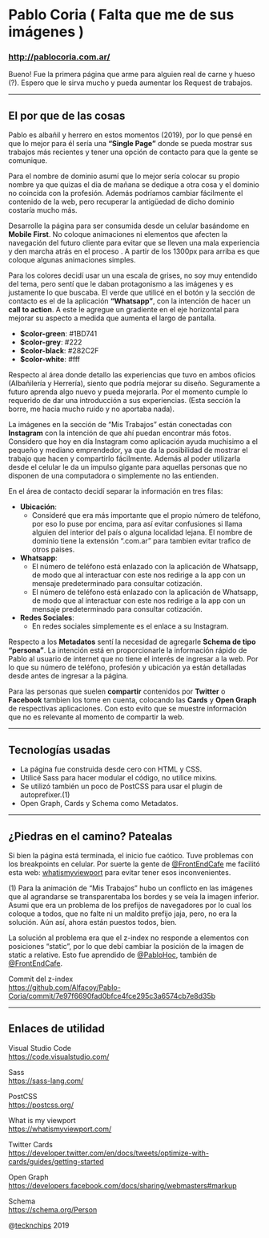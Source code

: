 # Pablo Coria ( Falta que me de sus imágenes )
### http://pablocoria.com.ar/

Bueno! Fue la primera página que arme para alguien real de carne y hueso (?). Espero que le sirva mucho y pueda aumentar los Request de trabajos.

---

## El por que de las cosas

Pablo es albañil y herrero en estos momentos (2019), por lo que pensé en que lo mejor para él sería una **“Single Page”** donde se pueda mostrar sus trabajos más recientes y tener una opción de contacto para que la gente se comunique.

Para el nombre de dominio asumí que lo mejor sería colocar su propio nombre ya que quizas el dia de mañana se dedique a otra cosa y el dominio no coincida con la profesión. Además podríamos cambiar fácilmente el contenido de la web, pero recuperar la antigüedad de dicho dominio costaría mucho más.

Desarrolle la página  para ser consumida desde un celular basándome en  **Mobile First**. No coloque animaciones ni elementos que afecten la navegación del futuro cliente para evitar que se lleven una mala experiencia y den marcha atrás en el proceso . A partir de los 1300px para arriba es que coloque algunas animaciones simples.

Para los colores decidí usar un una escala de grises, no soy muy entendido del tema, pero sentí que le daban protagonismo a las imágenes y es justamente lo que buscaba. El verde que utilicé en el botón y la sección de contacto es el de la aplicación **“Whatsapp”**, con la intención de hacer un **call to action**. A este le agregue un gradiente en el eje horizontal para mejorar su aspecto a medida que aumenta el largo de pantalla.

* **$color-green**: #1BD741
* **$color-grey**: #222
* **$color-black**: #282C2F
* **$color-white**: #fff

Respecto al área donde detallo las experiencias que tuvo en ambos oficios (Albañilería y Herrería), siento que podría mejorar su diseño. Seguramente a futuro aprenda algo nuevo y pueda mejorarla. Por el momento cumple lo requerido de dar una introducción a sus experiencias. (Esta sección la borre, me hacia mucho ruido y no aportaba nada).

La imágenes en la sección de “Mis Trabajos” están conectadas con **Instagram** con la intención de que ahí puedan encontrar más fotos. Considero que hoy en día Instagram como aplicación ayuda muchisimo a el pequeño y mediano emprendedor, ya que da la posibilidad de mostrar el trabajo que hacen y compartirlo fácilmente. Además al poder utilizarla desde el celular le da un impulso gigante para aquellas personas que no disponen de una computadora o simplemente no las entienden.

En el área de contacto decidí separar la información en tres filas:
* **Ubicación**:
  * Consideré que era más importante que el propio número de teléfono, por eso lo puse por encima, para así evitar            confusiones si llama alguien del interior del país o alguna localidad lejana. El nombre de dominio tiene la extensión “.com.ar” para tambien evitar trafico de otros paises. 
* **Whatsapp**:
  * El número de teléfono está enlazado con la aplicación de Whatsapp, de modo que al interactuar con este nos redirige a la app con un mensaje predeterminado para consultar cotización.
  * El número de teléfono está enlazado con la aplicación de Whatsapp, de modo que al interactuar con este nos redirige a la app con un mensaje predeterminado para consultar cotización.
* **Redes Sociales**:
  * En redes sociales simplemente es el enlace a su Instagram.

Respecto a los **Metadatos** sentí la necesidad de agregarle **Schema de tipo “persona”**. La intención está en proporcionarle la información rápido de Pablo al usuario de internet  que no tiene el interés de ingresar a la web. Por lo que su número de teléfono, profesión y ubicación ya están detalladas desde antes de ingresar a la página.

Para las personas que suelen **compartir** contenidos por **Twitter** o **Facebook** tambien los tome en cuenta, colocando las **Cards** y **Open Graph** de respectivas aplicaciones. Con esto evito que se muestre información que no es relevante al momento de compartir la web.

---

## Tecnologías usadas

* La página fue construida desde cero con HTML y CSS. 
* Utilicé Sass para hacer modular el código, no utilice mixins.
* Se utilizó también un poco de PostCSS para usar el plugin de autoprefixer.(1)
* Open Graph, Cards y Schema como Metadatos.

---

## ¿Piedras en el camino? Patealas

Si bien la página está terminada, el inicio fue caótico. Tuve problemas con los breakpoints en celular. Por suerte la gente de [@FrontEndCafe](https://twitter.com/FrontEndCafe) me facilitó esta web: [whatismyviewport](https://whatismyviewport.com/) para evitar tener esos inconvenientes.

(1) Para la animación de “Mis Trabajos” hubo un conflicto en las imágenes que al agrandarse se transparentaba los bordes y se veía la imagen inferior. Asumi que era un problema de los prefijos de navegadores por lo cual los coloque a todos, que no falte ni un maldito prefijo jaja, pero, no era la solución. Aún así, ahora están puestos todos, bien.

La solución al problema era que el z-index no responde a elementos con posiciones “static”, por lo que debí cambiar la posición de la imagen de static a relative. Esto fue aprendido de [@PabloHoc](https://twitter.com/pablohoc), también de [@FrontEndCafe](https://twitter.com/FrontEndCafe).

Commit del z-index  
https://github.com/Alfacoy/Pablo-Coria/commit/7e97f6690fad0bfce4fce295c3a6574cb7e8d35b

---

## Enlaces de utilidad

Visual Studio Code  
https://code.visualstudio.com/

Sass  
https://sass-lang.com/

PostCSS  
https://postcss.org/

What is my viewport    
https://whatismyviewport.com/

Twitter Cards  
https://developer.twitter.com/en/docs/tweets/optimize-with-cards/guides/getting-started

Open Graph  
https://developers.facebook.com/docs/sharing/webmasters#markup

Schema  
https://schema.org/Person



@[tecknchips](https://twitter.com/tecknchips) 2019
